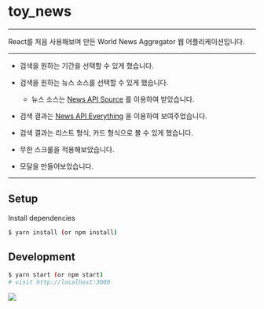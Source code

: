 <h1>
    toy_news
</h1>

<hr>

React를 처음 사용해보며 만든 World News Aggregator 웹 어플리케이션입니다.

<hr>

- 검색을 원하는 기간을 선택할 수 있게 했습니다.
- 검색을 원하는 뉴스 소스를 선택할 수 있게 했습니다.
  - 뉴스 소스는 <a href = "https://newsapi.org/docs/endpoints/sources">News API Source</a> 를 이용하여 받았습니다.

- 검색 결과는 <a href = "https://newsapi.org/docs/endpoints/everything">News API Everything</a> 을 이용하여 보여주었습니다.

- 검색 결과는 리스트 형식, 카드 형식으로 볼 수 있게 했습니다.
- 무한 스크롤을 적용해보았습니다.
- 모달을 만들어보았습니다.

<hr>

## Setup

Install dependencies

```sh
$ yarn install (or npm install)
```

## Development

```sh
$ yarn start (or npm start)
# visit http://localhost:3000
```



![](vanilla-news.gif)
